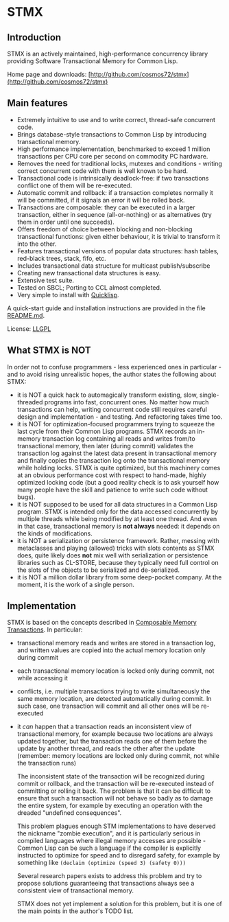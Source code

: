 STMX
======

Introduction
------------

STMX is an actively maintained, high-performance concurrency library providing
Software Transactional Memory for Common Lisp.

Home page and downloads: [http://github.com/cosmos72/stmx](http://github.com/cosmos72/stmx)

Main features
-------------

- Extremely intuitive to use and to write correct, thread-safe concurrent code.
- Brings database-style transactions to Common Lisp by introducing transactional
  memory.
- High performance implementation, benchmarked to exceed 1 million transactions
  per CPU core per second on commodity PC hardware.
- Removes the need for traditional locks, mutexes and conditions - writing
  correct concurrent code with them is well known to be hard.
- Transactional code is intrinsically deadlock-free: if two transactions
  conflict one of them will be re-executed.
- Automatic commit and rollback: if a transaction completes normally it will
  be committed, if it signals an error it will be rolled back.
- Transactions are composable: they can be executed in a larger transaction,
  either in sequence (all-or-nothing) or as alternatives (try them in order
  until one succeeds).
- Offers freedom of choice between blocking and non-blocking transactional
  functions: given either behaviour, it is trivial to transform it into the
  other.
- Features transactional versions of popular data structures: hash tables,
  red-black trees, stack, fifo, etc.
- Includes transactional data structure for multicast publish/subscribe
- Creating new transactional data structures is easy.
- Extensive test suite.
- Tested on SBCL; Porting to CCL almost completed.
- Very simple to install with [Quicklisp](http://www.quicklisp.org/).

A quick-start guide and installation instructions are provided in the file
[README.md](../README.md).

License: [LLGPL](http://opensource.franz.com/preamble.html)

What STMX is NOT
----------------

In order not to confuse programmers - less experienced ones in particular -
and to avoid rising unrealistic hopes, the author states the following
about STMX:

- it is NOT a quick hack to automagically transform existing, slow,
  single-threaded programs into fast, concurrent ones.
  No matter how much transactions can help, writing concurrent code
  still requires careful design and implementation - and testing.
  And refactoring takes time too.
- it is NOT for optimization-focused programmers trying to squeeze the last
  cycle from their Common Lisp programs. STMX records an in-memory transaction
  log containing all reads and writes from/to transactional memory, then later
  (during commit) validates the transaction log against the latest data present
  in transactional memory and finally copies the transaction log onto the
  transactional memory while holding locks. STMX is quite optimized, but this
  machinery comes at an obvious performance cost with respect to hand-made,
  highly optimized locking code (but a good reality check is to ask yourself
  how many people have the skill and patience to write such code without bugs).
- it is NOT supposed to be used for all data structures in a Common Lisp
  program. STMX is intended only for the data accessed concurrently by multiple
  threads while being modified by at least one thread. And even in that case,
  transactional memory is **not always** needed: it depends on the kinds of
  modifications.
- it is NOT a serialization or persistence framework. Rather, messing with
  metaclasses and playing (allowed) tricks with slots contents as STMX does,
  quite likely does **not** mix well with serialization or persistence
  libraries such as CL-STORE, because they typically need full control on the
  slots of the objects to be serialized and de-serialized.
- it is NOT a million dollar library from some deep-pocket company. At the
  moment, it is the work of a single person.


Implementation
--------------

STMX is based on the concepts described in [Composable Memory
Transactions](http://research.microsoft.com/~simonpj/papers/stm/stm.pdf).
In particular:
- transactional memory reads and writes are stored in a transaction log,
  and written values are copied into the actual memory location only during
  commit
- each transactional memory location is locked only during commit, not while
  accessing it
- conflicts, i.e. multiple transactions trying to write simultaneously
  the same  memory location, are detected automatically during commit.
  In such case, one transaction will commit and all other ones will be
  re-executed
- it *can* happen that a transaction reads an inconsistent view of
  transactional memory, for example because two locations are always updated
  together, but the transaction reads one of them before the update by another
  thread, and reads the other after the update (remember: memory
  locations are locked only during commit, not while the transaction runs)
  
  The inconsistent state of the transaction will be recognized during commit
  or rollback, and the transaction will be re-executed instead of committing
  or rolling it back. The problem is that it can be difficult to ensure that
  such a transaction will not behave so badly as to damage the entire system,
  for example by executing an operation with the dreaded "undefined consequences".
  
  This problem plagues enough STM implementations to have deserved the nickname
  "zombie execution", and it is particularly serious in compiled languages where
  illegal memory accesses are possible - Common Lisp can be such a language if
  the compiler is explicitly instructed to optimize for speed and to disregard
  safety, for example by something like `(declaim (optimize (speed 3) (safety 0)))`
  
  Several research papers exists to address this problem and try to propose
  solutions guaranteeing that transactions always see a consistent view of
  transactional memory.
  
  STMX does not yet implement a solution for this problem, but it is one of
  the main points in the author's TODO list.
